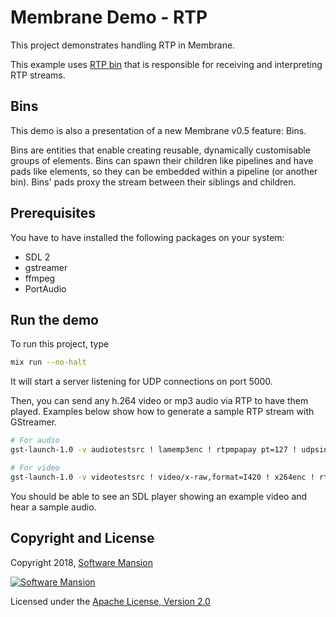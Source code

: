 # Membrane Demo - RTP

This project demonstrates handling RTP in Membrane.

This example uses [RTP bin](https://github.com/membraneframework/membrane-bin-rtp) that is responsible for
receiving and interpreting RTP streams.

## Bins

This demo is also a presentation of a new Membrane v0.5 feature: Bins.

Bins are entities that enable creating reusable, dynamically customisable groups of elements.
Bins can spawn their children like pipelines and have pads like elements, so they can be
embedded within a pipeline (or another bin). Bins' pads proxy the stream between their siblings and children.

## Prerequisites

You have to have installed the following packages on your system:

* SDL 2
* gstreamer
* ffmpeg
* PortAudio

## Run the demo

To run this project, type

```bash
mix run --no-halt
```

It will start a server listening for UDP connections on port 5000.

Then, you can send any h.264 video or mp3 audio via RTP to have them played. Examples below show how to generate a sample RTP stream with GStreamer.

```bash
# For audio
gst-launch-1.0 -v audiotestsrc ! lamemp3enc ! rtpmpapay pt=127 ! udpsink host=127.0.0.1 port=5000

# For video
gst-launch-1.0 -v videotestsrc ! video/x-raw,format=I420 ! x264enc ! rtph264pay pt=96 ! udpsink host=127.0.0.1 port=5000
```

You should be able to see an SDL player showing an example video and hear a sample audio.

## Copyright and License

Copyright 2018, [Software Mansion](https://swmansion.com/?utm_source=git&utm_medium=readme&utm_campaign=membrane)

[![Software Mansion](https://membraneframework.github.io/static/logo/swm_logo_readme.png)](https://swmansion.com/?utm_source=git&utm_medium=readme&utm_campaign=membrane)

Licensed under the [Apache License, Version 2.0](LICENSE)
